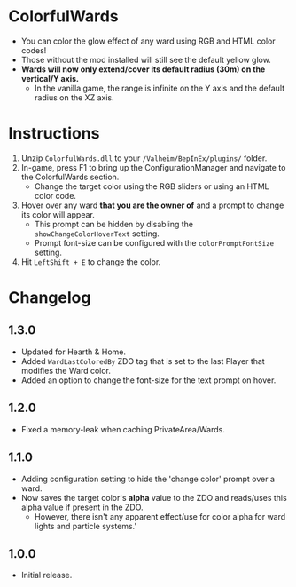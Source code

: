 ﻿# ColorfulWards

  * You can color the glow effect of any ward using RGB and HTML color codes!
  * Those without the mod installed will still see the default yellow glow.
  * **Wards will now only extend/cover its default radius (30m) on the vertical/Y axis.**
    * In the vanilla game, the range is infinite on the Y axis and the default radius on the XZ axis.

# Instructions

  1. Unzip `ColorfulWards.dll` to your `/Valheim/BepInEx/plugins/` folder.
  2. In-game, press F1 to bring up the ConfigurationManager and navigate to the ColorfulWards section.
     * Change the target color using the RGB sliders or using an HTML color code.
  3. Hover over any ward **that you are the owner of** and a prompt to change its color will appear.
     * This prompt can be hidden by disabling the `showChangeColorHoverText` setting.
     * Prompt font-size can be configured with the `colorPromptFontSize` setting.
  4. Hit `LeftShift + E` to change the color.

# Changelog

## 1.3.0

  * Updated for Hearth & Home.
  * Added `WardLastColoredBy` ZDO tag that is set to the last Player that modifies the Ward color.
  * Added an option to change the font-size for the text prompt on hover.

## 1.2.0

  * Fixed a memory-leak when caching PrivateArea/Wards.

## 1.1.0

  * Adding configuration setting to hide the 'change color' prompt over a ward.
  * Now saves the target color's **alpha** value to the ZDO and reads/uses this alpha value if present in the ZDO.
    * However, there isn't any apparent effect/use for color alpha for ward lights and particle systems.'

## 1.0.0

  * Initial release.